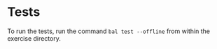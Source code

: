 # Tests

To run the tests, run the command `bal test --offline` from within the exercise directory.
